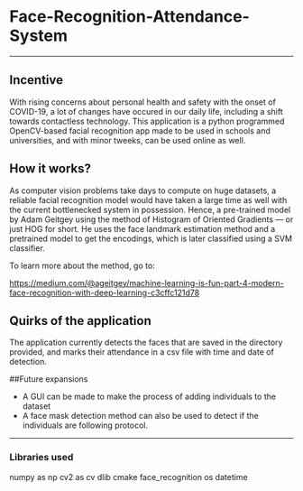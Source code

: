 # Face-Recognition-Attendance-System
  ---
## Incentive
With rising concerns about personal health and safety with the onset of COVID-19, a lot of changes have occured in our daily life, including a shift towards contactless technology. This application is a python programmed OpenCV-based facial recognition app made to be used in schools and universities, and with minor tweeks, can be used online as well.

## How it works?
As computer vision problems take days to compute on huge datasets, a reliable facial recognition model would have taken a large time as well with the current bottlenecked system in possession. Hence, a pre-trained model by Adam Geitgey using the method of Histogram of Oriented Gradients — or just HOG for short. He uses the face landmark estimation method and a pretrained model to get the encodings, which is later classified using a SVM classifier. 

To learn more about the method, go to:

https://medium.com/@ageitgey/machine-learning-is-fun-part-4-modern-face-recognition-with-deep-learning-c3cffc121d78

## Quirks of the application
The application currently detects the faces that are saved in the directory provided, and marks their attendance in a csv file with time and date of detection. 

##Future expansions

* A GUI can be made to make the process of adding individuals to the dataset
* A face mask detection method can also be used to detect if the individuals are following protocol. 

---

### Libraries used
numpy as np
cv2 as cv
dlib
cmake
face_recognition
os
datetime 
